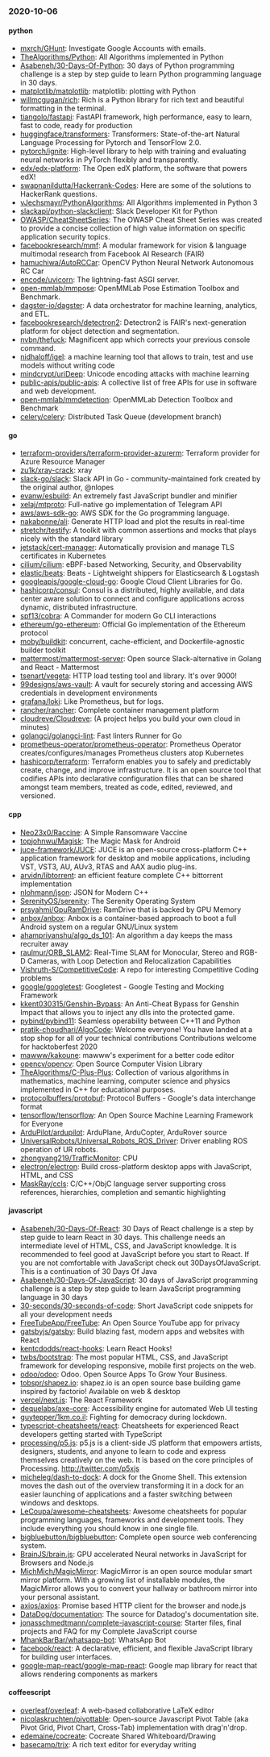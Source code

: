 ### 2020-10-06

#### python
* [mxrch/GHunt](https://github.com/mxrch/GHunt):  Investigate Google Accounts with emails.
* [TheAlgorithms/Python](https://github.com/TheAlgorithms/Python): All Algorithms implemented in Python
* [Asabeneh/30-Days-Of-Python](https://github.com/Asabeneh/30-Days-Of-Python): 30 days of Python programming challenge is a step by step guide to learn Python programming language in 30 days.
* [matplotlib/matplotlib](https://github.com/matplotlib/matplotlib): matplotlib: plotting with Python
* [willmcgugan/rich](https://github.com/willmcgugan/rich): Rich is a Python library for rich text and beautiful formatting in the terminal.
* [tiangolo/fastapi](https://github.com/tiangolo/fastapi): FastAPI framework, high performance, easy to learn, fast to code, ready for production
* [huggingface/transformers](https://github.com/huggingface/transformers): Transformers: State-of-the-art Natural Language Processing for Pytorch and TensorFlow 2.0.
* [pytorch/ignite](https://github.com/pytorch/ignite): High-level library to help with training and evaluating neural networks in PyTorch flexibly and transparently.
* [edx/edx-platform](https://github.com/edx/edx-platform): The Open edX platform, the software that powers edX!
* [swapnanildutta/Hackerrank-Codes](https://github.com/swapnanildutta/Hackerrank-Codes): Here are some of the solutions to HackerRank questions.
* [vJechsmayr/PythonAlgorithms](https://github.com/vJechsmayr/PythonAlgorithms): All Algorithms implemented in Python 3
* [slackapi/python-slackclient](https://github.com/slackapi/python-slackclient): Slack Developer Kit for Python
* [OWASP/CheatSheetSeries](https://github.com/OWASP/CheatSheetSeries): The OWASP Cheat Sheet Series was created to provide a concise collection of high value information on specific application security topics.
* [facebookresearch/mmf](https://github.com/facebookresearch/mmf): A modular framework for vision & language multimodal research from Facebook AI Research (FAIR)
* [hamuchiwa/AutoRCCar](https://github.com/hamuchiwa/AutoRCCar): OpenCV Python Neural Network Autonomous RC Car
* [encode/uvicorn](https://github.com/encode/uvicorn): The lightning-fast ASGI server. 
* [open-mmlab/mmpose](https://github.com/open-mmlab/mmpose): OpenMMLab Pose Estimation Toolbox and Benchmark.
* [dagster-io/dagster](https://github.com/dagster-io/dagster): A data orchestrator for machine learning, analytics, and ETL.
* [facebookresearch/detectron2](https://github.com/facebookresearch/detectron2): Detectron2 is FAIR's next-generation platform for object detection and segmentation.
* [nvbn/thefuck](https://github.com/nvbn/thefuck): Magnificent app which corrects your previous console command.
* [nidhaloff/igel](https://github.com/nidhaloff/igel): a machine learning tool that allows to train, test and use models without writing code
* [mindcrypt/uriDeep](https://github.com/mindcrypt/uriDeep): Unicode encoding attacks with machine learning
* [public-apis/public-apis](https://github.com/public-apis/public-apis): A collective list of free APIs for use in software and web development.
* [open-mmlab/mmdetection](https://github.com/open-mmlab/mmdetection): OpenMMLab Detection Toolbox and Benchmark
* [celery/celery](https://github.com/celery/celery): Distributed Task Queue (development branch)

#### go
* [terraform-providers/terraform-provider-azurerm](https://github.com/terraform-providers/terraform-provider-azurerm): Terraform provider for Azure Resource Manager
* [zu1k/xray-crack](https://github.com/zu1k/xray-crack): xray
* [slack-go/slack](https://github.com/slack-go/slack): Slack API in Go - community-maintained fork created by the original author, @nlopes
* [evanw/esbuild](https://github.com/evanw/esbuild): An extremely fast JavaScript bundler and minifier
* [xelaj/mtproto](https://github.com/xelaj/mtproto): Full-native go implementation of Telegram API
* [aws/aws-sdk-go](https://github.com/aws/aws-sdk-go): AWS SDK for the Go programming language.
* [nakabonne/ali](https://github.com/nakabonne/ali): Generate HTTP load and plot the results in real-time
* [stretchr/testify](https://github.com/stretchr/testify): A toolkit with common assertions and mocks that plays nicely with the standard library
* [jetstack/cert-manager](https://github.com/jetstack/cert-manager): Automatically provision and manage TLS certificates in Kubernetes
* [cilium/cilium](https://github.com/cilium/cilium): eBPF-based Networking, Security, and Observability
* [elastic/beats](https://github.com/elastic/beats):  Beats - Lightweight shippers for Elasticsearch & Logstash
* [googleapis/google-cloud-go](https://github.com/googleapis/google-cloud-go): Google Cloud Client Libraries for Go.
* [hashicorp/consul](https://github.com/hashicorp/consul): Consul is a distributed, highly available, and data center aware solution to connect and configure applications across dynamic, distributed infrastructure.
* [spf13/cobra](https://github.com/spf13/cobra): A Commander for modern Go CLI interactions
* [ethereum/go-ethereum](https://github.com/ethereum/go-ethereum): Official Go implementation of the Ethereum protocol
* [moby/buildkit](https://github.com/moby/buildkit): concurrent, cache-efficient, and Dockerfile-agnostic builder toolkit
* [mattermost/mattermost-server](https://github.com/mattermost/mattermost-server): Open source Slack-alternative in Golang and React - Mattermost
* [tsenart/vegeta](https://github.com/tsenart/vegeta): HTTP load testing tool and library. It's over 9000!
* [99designs/aws-vault](https://github.com/99designs/aws-vault): A vault for securely storing and accessing AWS credentials in development environments
* [grafana/loki](https://github.com/grafana/loki): Like Prometheus, but for logs.
* [rancher/rancher](https://github.com/rancher/rancher): Complete container management platform
* [cloudreve/Cloudreve](https://github.com/cloudreve/Cloudreve):  (A project helps you build your own cloud in minutes)
* [golangci/golangci-lint](https://github.com/golangci/golangci-lint): Fast linters Runner for Go
* [prometheus-operator/prometheus-operator](https://github.com/prometheus-operator/prometheus-operator): Prometheus Operator creates/configures/manages Prometheus clusters atop Kubernetes
* [hashicorp/terraform](https://github.com/hashicorp/terraform): Terraform enables you to safely and predictably create, change, and improve infrastructure. It is an open source tool that codifies APIs into declarative configuration files that can be shared amongst team members, treated as code, edited, reviewed, and versioned.

#### cpp
* [Neo23x0/Raccine](https://github.com/Neo23x0/Raccine): A Simple Ransomware Vaccine
* [topjohnwu/Magisk](https://github.com/topjohnwu/Magisk): The Magic Mask for Android
* [juce-framework/JUCE](https://github.com/juce-framework/JUCE): JUCE is an open-source cross-platform C++ application framework for desktop and mobile applications, including VST, VST3, AU, AUv3, RTAS and AAX audio plug-ins.
* [arvidn/libtorrent](https://github.com/arvidn/libtorrent): an efficient feature complete C++ bittorrent implementation
* [nlohmann/json](https://github.com/nlohmann/json): JSON for Modern C++
* [SerenityOS/serenity](https://github.com/SerenityOS/serenity): The Serenity Operating System 
* [prsyahmi/GpuRamDrive](https://github.com/prsyahmi/GpuRamDrive): RamDrive that is backed by GPU Memory
* [anbox/anbox](https://github.com/anbox/anbox): Anbox is a container-based approach to boot a full Android system on a regular GNU/Linux system
* [ahampriyanshu/algo_ds_101](https://github.com/ahampriyanshu/algo_ds_101): An algorithm a day keeps the mass recruiter away
* [raulmur/ORB_SLAM2](https://github.com/raulmur/ORB_SLAM2): Real-Time SLAM for Monocular, Stereo and RGB-D Cameras, with Loop Detection and Relocalization Capabilities
* [Vishruth-S/CompetitiveCode](https://github.com/Vishruth-S/CompetitiveCode): A repo for interesting Competitive Coding problems
* [google/googletest](https://github.com/google/googletest): Googletest - Google Testing and Mocking Framework
* [kkent030315/Genshin-Bypass](https://github.com/kkent030315/Genshin-Bypass): An Anti-Cheat Bypass for Genshin Impact that allows you to inject any dlls into the protected game.
* [pybind/pybind11](https://github.com/pybind/pybind11): Seamless operability between C++11 and Python
* [pratik-choudhari/AlgoCode](https://github.com/pratik-choudhari/AlgoCode): Welcome everyone! You have landed at a stop shop for all of your technical contributions Contributions welcome for hacktoberfest 2020
* [mawww/kakoune](https://github.com/mawww/kakoune): mawww's experiment for a better code editor
* [opencv/opencv](https://github.com/opencv/opencv): Open Source Computer Vision Library
* [TheAlgorithms/C-Plus-Plus](https://github.com/TheAlgorithms/C-Plus-Plus): Collection of various algorithms in mathematics, machine learning, computer science and physics implemented in C++ for educational purposes.
* [protocolbuffers/protobuf](https://github.com/protocolbuffers/protobuf): Protocol Buffers - Google's data interchange format
* [tensorflow/tensorflow](https://github.com/tensorflow/tensorflow): An Open Source Machine Learning Framework for Everyone
* [ArduPilot/ardupilot](https://github.com/ArduPilot/ardupilot): ArduPlane, ArduCopter, ArduRover source
* [UniversalRobots/Universal_Robots_ROS_Driver](https://github.com/UniversalRobots/Universal_Robots_ROS_Driver): Driver enabling ROS operation of UR robots.
* [zhongyang219/TrafficMonitor](https://github.com/zhongyang219/TrafficMonitor): CPU
* [electron/electron](https://github.com/electron/electron): Build cross-platform desktop apps with JavaScript, HTML, and CSS
* [MaskRay/ccls](https://github.com/MaskRay/ccls): C/C++/ObjC language server supporting cross references, hierarchies, completion and semantic highlighting

#### javascript
* [Asabeneh/30-Days-Of-React](https://github.com/Asabeneh/30-Days-Of-React): 30 Days of React challenge is a step by step guide to learn React in 30 days. This challenge needs an intermediate level of HTML, CSS, and JavaScript knowledge. It is recommended to feel good at JavaScript before you start to React. If you are not comfortable with JavaScript check out 30DaysOfJavaScript. This is a continuation of 30 Days Of Java
* [Asabeneh/30-Days-Of-JavaScript](https://github.com/Asabeneh/30-Days-Of-JavaScript): 30 days of JavaScript programming challenge is a step by step guide to learn JavaScript programming language in 30 days
* [30-seconds/30-seconds-of-code](https://github.com/30-seconds/30-seconds-of-code): Short JavaScript code snippets for all your development needs
* [FreeTubeApp/FreeTube](https://github.com/FreeTubeApp/FreeTube): An Open Source YouTube app for privacy
* [gatsbyjs/gatsby](https://github.com/gatsbyjs/gatsby): Build blazing fast, modern apps and websites with React
* [kentcdodds/react-hooks](https://github.com/kentcdodds/react-hooks): Learn React Hooks!  
* [twbs/bootstrap](https://github.com/twbs/bootstrap): The most popular HTML, CSS, and JavaScript framework for developing responsive, mobile first projects on the web.
* [odoo/odoo](https://github.com/odoo/odoo): Odoo. Open Source Apps To Grow Your Business.
* [tobspr/shapez.io](https://github.com/tobspr/shapez.io): shapez.io is an open source base building game inspired by factorio! Available on web & desktop
* [vercel/next.js](https://github.com/vercel/next.js): The React Framework
* [dequelabs/axe-core](https://github.com/dequelabs/axe-core): Accessibility engine for automated Web UI testing
* [guytepper/1km.co.il](https://github.com/guytepper/1km.co.il): Fighting for democracy during lockdown.
* [typescript-cheatsheets/react](https://github.com/typescript-cheatsheets/react): Cheatsheets for experienced React developers getting started with TypeScript
* [processing/p5.js](https://github.com/processing/p5.js): p5.js is a client-side JS platform that empowers artists, designers, students, and anyone to learn to code and express themselves creatively on the web. It is based on the core principles of Processing. http://twitter.com/p5xjs 
* [micheleg/dash-to-dock](https://github.com/micheleg/dash-to-dock): A dock for the Gnome Shell. This extension moves the dash out of the overview transforming it in a dock for an easier launching of applications and a faster switching between windows and desktops.
* [LeCoupa/awesome-cheatsheets](https://github.com/LeCoupa/awesome-cheatsheets):  Awesome cheatsheets for popular programming languages, frameworks and development tools. They include everything you should know in one single file.
* [bigbluebutton/bigbluebutton](https://github.com/bigbluebutton/bigbluebutton): Complete open source web conferencing system.
* [BrainJS/brain.js](https://github.com/BrainJS/brain.js):  GPU accelerated Neural networks in JavaScript for Browsers and Node.js
* [MichMich/MagicMirror](https://github.com/MichMich/MagicMirror): MagicMirror is an open source modular smart mirror platform. With a growing list of installable modules, the MagicMirror allows you to convert your hallway or bathroom mirror into your personal assistant.
* [axios/axios](https://github.com/axios/axios): Promise based HTTP client for the browser and node.js
* [DataDog/documentation](https://github.com/DataDog/documentation): The source for Datadog's documentation site.
* [jonasschmedtmann/complete-javascript-course](https://github.com/jonasschmedtmann/complete-javascript-course): Starter files, final projects and FAQ for my Complete JavaScript course
* [MhankBarBar/whatsapp-bot](https://github.com/MhankBarBar/whatsapp-bot): WhatsApp Bot
* [facebook/react](https://github.com/facebook/react): A declarative, efficient, and flexible JavaScript library for building user interfaces.
* [google-map-react/google-map-react](https://github.com/google-map-react/google-map-react): Google map library for react that allows rendering components as markers 

#### coffeescript
* [overleaf/overleaf](https://github.com/overleaf/overleaf): A web-based collaborative LaTeX editor
* [nicolaskruchten/pivottable](https://github.com/nicolaskruchten/pivottable): Open-source Javascript Pivot Table (aka Pivot Grid, Pivot Chart, Cross-Tab) implementation with drag'n'drop.
* [edemaine/cocreate](https://github.com/edemaine/cocreate): Cocreate Shared Whiteboard/Drawing
* [basecamp/trix](https://github.com/basecamp/trix): A rich text editor for everyday writing
